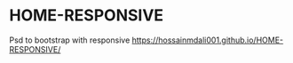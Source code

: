 # HOME-RESPONSIVE
Psd to bootstrap with responsive
https://hossainmdali001.github.io/HOME-RESPONSIVE/
